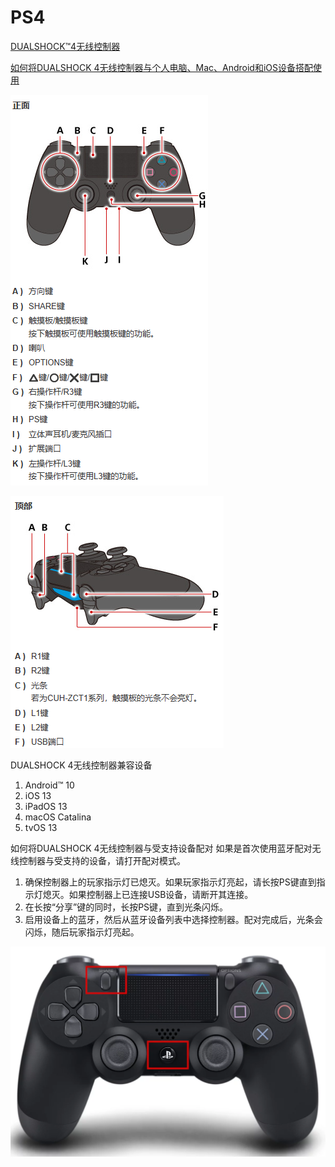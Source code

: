 # PS4

[DUALSHOCK™4无线控制器](https://manuals.playstation.net/document/cs/ps4/basic/pn_controller.html)

[如何将DUALSHOCK 4无线控制器与个人电脑、Mac、Android和iOS设备搭配使用](https://www.playstation.com/zh-hans-cn/support/hardware/ps4-pair-dualshock-4-wireless-with-pc-or-mac/)

![](Pics/ps4-001.png)

![](Pics/ps4-002.png)


DUALSHOCK 4无线控制器兼容设备
1. Android™ 10
2. iOS 13
3. iPadOS 13
4. macOS Catalina
5. tvOS 13 

如何将DUALSHOCK 4无线控制器与受支持设备配对 
如果是首次使用蓝牙配对无线控制器与受支持的设备，请打开配对模式。
1. 确保控制器上的玩家指示灯已熄灭。如果玩家指示灯亮起，请长按PS键直到指示灯熄灭。如果控制器上已连接USB设备，请断开其连接。 
2. 在长按“分享”键的同时，长按PS键，直到光条闪烁。
3. 启用设备上的蓝牙，然后从蓝牙设备列表中选择控制器。配对完成后，光条会闪烁，随后玩家指示灯亮起。

![](Pics/ps4-003.png)

